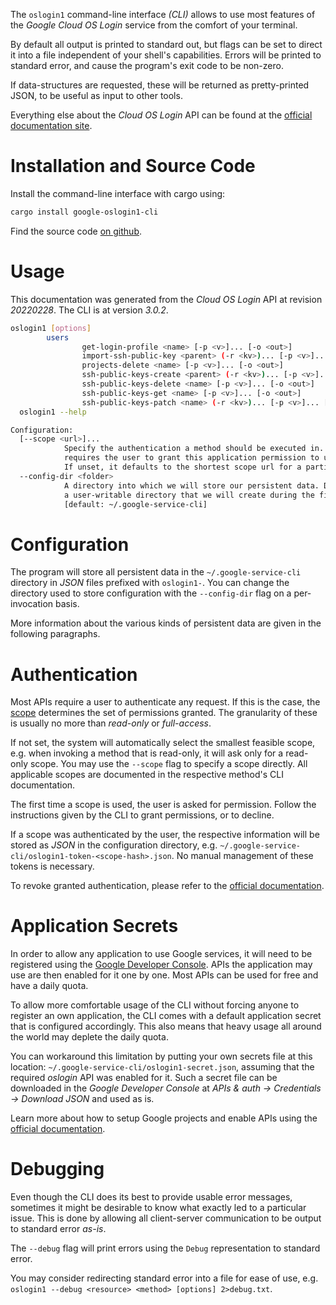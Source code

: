 <!---
DO NOT EDIT !
This file was generated automatically from 'src/mako/cli/README.md.mako'
DO NOT EDIT !
-->
The `oslogin1` command-line interface *(CLI)* allows to use most features of the *Google Cloud OS Login* service from the comfort of your terminal.

By default all output is printed to standard out, but flags can be set to direct it into a file independent of your shell's
capabilities. Errors will be printed to standard error, and cause the program's exit code to be non-zero.

If data-structures are requested, these will be returned as pretty-printed JSON, to be useful as input to other tools.

Everything else about the *Cloud OS Login* API can be found at the
[official documentation site](https://cloud.google.com/compute/docs/oslogin/).

# Installation and Source Code

Install the command-line interface with cargo using:

```bash
cargo install google-oslogin1-cli
```

Find the source code [on github](https://github.com/Byron/google-apis-rs/tree/main/gen/oslogin1-cli).

# Usage

This documentation was generated from the *Cloud OS Login* API at revision *20220228*. The CLI is at version *3.0.2*.

```bash
oslogin1 [options]
        users
                get-login-profile <name> [-p <v>]... [-o <out>]
                import-ssh-public-key <parent> (-r <kv>)... [-p <v>]... [-o <out>]
                projects-delete <name> [-p <v>]... [-o <out>]
                ssh-public-keys-create <parent> (-r <kv>)... [-p <v>]... [-o <out>]
                ssh-public-keys-delete <name> [-p <v>]... [-o <out>]
                ssh-public-keys-get <name> [-p <v>]... [-o <out>]
                ssh-public-keys-patch <name> (-r <kv>)... [-p <v>]... [-o <out>]
  oslogin1 --help

Configuration:
  [--scope <url>]...
            Specify the authentication a method should be executed in. Each scope
            requires the user to grant this application permission to use it.
            If unset, it defaults to the shortest scope url for a particular method.
  --config-dir <folder>
            A directory into which we will store our persistent data. Defaults to
            a user-writable directory that we will create during the first invocation.
            [default: ~/.google-service-cli]

```

# Configuration

The program will store all persistent data in the `~/.google-service-cli` directory in *JSON* files prefixed with `oslogin1-`.  You can change the directory used to store configuration with the `--config-dir` flag on a per-invocation basis.

More information about the various kinds of persistent data are given in the following paragraphs.

# Authentication

Most APIs require a user to authenticate any request. If this is the case, the [scope][scopes] determines the 
set of permissions granted. The granularity of these is usually no more than *read-only* or *full-access*.

If not set, the system will automatically select the smallest feasible scope, e.g. when invoking a
method that is read-only, it will ask only for a read-only scope. 
You may use the `--scope` flag to specify a scope directly. 
All applicable scopes are documented in the respective method's CLI documentation.

The first time a scope is used, the user is asked for permission. Follow the instructions given 
by the CLI to grant permissions, or to decline.

If a scope was authenticated by the user, the respective information will be stored as *JSON* in the configuration
directory, e.g. `~/.google-service-cli/oslogin1-token-<scope-hash>.json`. No manual management of these tokens
is necessary.

To revoke granted authentication, please refer to the [official documentation][revoke-access].

# Application Secrets

In order to allow any application to use Google services, it will need to be registered using the 
[Google Developer Console][google-dev-console]. APIs the application may use are then enabled for it
one by one. Most APIs can be used for free and have a daily quota.

To allow more comfortable usage of the CLI without forcing anyone to register an own application, the CLI
comes with a default application secret that is configured accordingly. This also means that heavy usage
all around the world may deplete the daily quota.

You can workaround this limitation by putting your own secrets file at this location: 
`~/.google-service-cli/oslogin1-secret.json`, assuming that the required *oslogin* API 
was enabled for it. Such a secret file can be downloaded in the *Google Developer Console* at 
*APIs & auth -> Credentials -> Download JSON* and used as is.

Learn more about how to setup Google projects and enable APIs using the [official documentation][google-project-new].


# Debugging

Even though the CLI does its best to provide usable error messages, sometimes it might be desirable to know
what exactly led to a particular issue. This is done by allowing all client-server communication to be 
output to standard error *as-is*.

The `--debug` flag will print errors using the `Debug` representation to standard error.

You may consider redirecting standard error into a file for ease of use, e.g. `oslogin1 --debug <resource> <method> [options] 2>debug.txt`.


[scopes]: https://developers.google.com/+/api/oauth#scopes
[revoke-access]: http://webapps.stackexchange.com/a/30849
[google-dev-console]: https://console.developers.google.com/
[google-project-new]: https://developers.google.com/console/help/new/